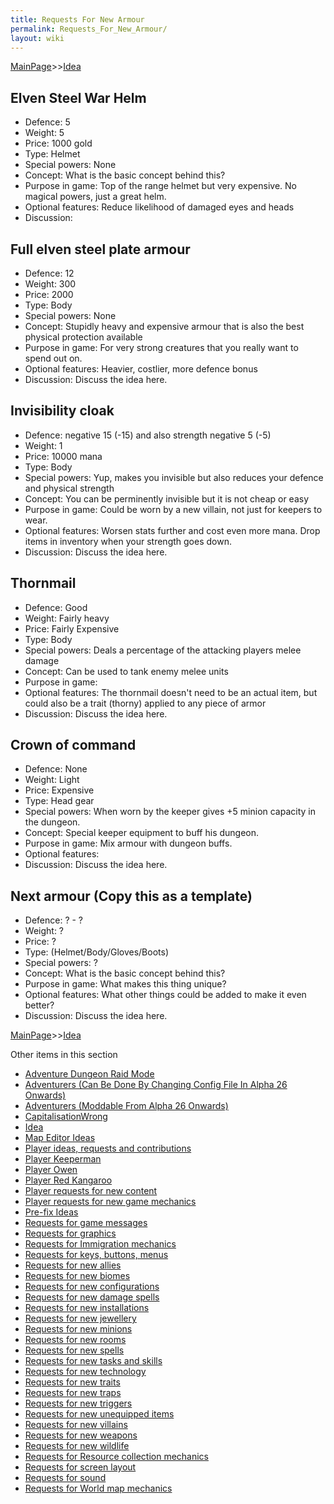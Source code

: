 ```yaml
---
title: Requests For New Armour
permalink: Requests_For_New_Armour/
layout: wiki
---
```


[MainPage](/keeperrl_wiki/ "wikilink")>>[Idea](/keeperrl_wiki/Idea "wikilink")

Elven Steel War Helm
--------------------

-   Defence: 5
-   Weight: 5
-   Price: 1000 gold
-   Type: Helmet
-   Special powers: None
-   Concept: What is the basic concept behind this?
-   Purpose in game: Top of the range helmet but very expensive. No
    magical powers, just a great helm.
-   Optional features: Reduce likelihood of damaged eyes and heads
-   Discussion:

Full elven steel plate armour
-----------------------------

-   Defence: 12
-   Weight: 300
-   Price: 2000
-   Type: Body
-   Special powers: None
-   Concept: Stupidly heavy and expensive armour that is also the best
    physical protection available
-   Purpose in game: For very strong creatures that you really want to
    spend out on.
-   Optional features: Heavier, costlier, more defence bonus
-   Discussion: Discuss the idea here.

Invisibility cloak
------------------

-   Defence: negative 15 (-15) and also strength negative 5 (-5)
-   Weight: 1
-   Price: 10000 mana
-   Type: Body
-   Special powers: Yup, makes you invisible but also reduces your
    defence and physical strength
-   Concept: You can be perminently invisible but it is not cheap or
    easy
-   Purpose in game: Could be worn by a new villain, not just for
    keepers to wear.
-   Optional features: Worsen stats further and cost even more mana.
    Drop items in inventory when your strength goes down.
-   Discussion: Discuss the idea here.

Thornmail
---------

-   Defence: Good
-   Weight: Fairly heavy
-   Price: Fairly Expensive
-   Type: Body
-   Special powers: Deals a percentage of the attacking players melee
    damage
-   Concept: Can be used to tank enemy melee units
-   Purpose in game:
-   Optional features: The thornmail doesn't need to be an actual item,
    but could also be a trait (thorny) applied to any piece of armor
-   Discussion: Discuss the idea here.

Crown of command
----------------

-   Defence: None
-   Weight: Light
-   Price: Expensive
-   Type: Head gear
-   Special powers: When worn by the keeper gives +5 minion capacity in
    the dungeon.
-   Concept: Special keeper equipment to buff his dungeon.
-   Purpose in game: Mix armour with dungeon buffs.
-   Optional features:
-   Discussion: Discuss the idea here.

Next armour (Copy this as a template)
-------------------------------------

-   Defence: ? - ?
-   Weight: ?
-   Price: ?
-   Type: (Helmet/Body/Gloves/Boots)
-   Special powers: ?
-   Concept: What is the basic concept behind this?
-   Purpose in game: What makes this thing unique?
-   Optional features: What other things could be added to make it even
    better?
-   Discussion: Discuss the idea here.

[MainPage](/keeperrl_wiki/ "wikilink")>>[Idea](/keeperrl_wiki/Idea "wikilink")

Other items in this section
-    [Adventure Dungeon Raid Mode](/keeperrl_wiki/Adventure_Dungeon_Raid_Mode "wikilink")
-    [Adventurers (Can Be Done By Changing Config File In Alpha 26 Onwards)](/keeperrl_wiki/Adventurers_(Can_Be_Done_By_Changing_Config_File_In_Alpha_26_Onwards) "wikilink")
-    [Adventurers (Moddable From Alpha 26 Onwards)](/keeperrl_wiki/Adventurers_(Moddable_From_Alpha_26_Onwards) "wikilink")
-    [CapitalisationWrong](/keeperrl_wiki/CapitalisationWrong "wikilink")
-    [Idea](/keeperrl_wiki/Idea "wikilink")
-    [Map Editor Ideas](/keeperrl_wiki/Map_Editor_Ideas "wikilink")
-    [Player ideas, requests and contributions](/keeperrl_wiki/Player_Ideas,_Requests_And_Contributions "wikilink")
-    [Player Keeperman](/keeperrl_wiki/Player_Keeperman "wikilink")
-    [Player Owen](/keeperrl_wiki/Player_Owen "wikilink")
-    [Player Red Kangaroo](/keeperrl_wiki/Player_Red_Kangaroo "wikilink")
-    [Player requests for new content](/keeperrl_wiki/Player_Requests_For_New_Content "wikilink")
-    [Player requests for new game mechanics](/keeperrl_wiki/Player_Requests_For_New_Game_Mechanics "wikilink")
-    [Pre-fix Ideas](/keeperrl_wiki/Pre-fix_Ideas "wikilink")
-    [Requests for game messages](/keeperrl_wiki/Requests_For_Game_Messages "wikilink")
-    [Requests for graphics](/keeperrl_wiki/Requests_For_Graphics "wikilink")
-    [Requests for Immigration mechanics](/keeperrl_wiki/Requests_For_Immigration_Mechanics "wikilink")
-    [Requests for keys, buttons, menus](/keeperrl_wiki/Requests_For_Keys,_Buttons,_Menus "wikilink")
-    [Requests for new allies](/keeperrl_wiki/Requests_For_New_Allies "wikilink")
-    [Requests for new biomes](/keeperrl_wiki/Requests_For_New_Biomes "wikilink")
-    [Requests for new configurations](/keeperrl_wiki/Requests_For_New_Configurations "wikilink")
-    [Requests for new damage spells](/keeperrl_wiki/Requests_For_New_Damage_Spells "wikilink")
-    [Requests for new installations](/keeperrl_wiki/Requests_For_New_Installations "wikilink")
-    [Requests for new jewellery](/keeperrl_wiki/Requests_For_New_Jewellery "wikilink")
-    [Requests for new minions](/keeperrl_wiki/Requests_For_New_Minions "wikilink")
-    [Requests for new rooms](/keeperrl_wiki/Requests_For_New_Rooms "wikilink")
-    [Requests for new spells](/keeperrl_wiki/Requests_For_New_Spells "wikilink")
-    [Requests for new tasks and skills](/keeperrl_wiki/Requests_For_New_Tasks_And_Skills "wikilink")
-    [Requests for new technology](/keeperrl_wiki/Requests_For_New_Technology "wikilink")
-    [Requests for new traits](/keeperrl_wiki/Requests_For_New_Traits "wikilink")
-    [Requests for new traps](/keeperrl_wiki/Requests_For_New_Traps "wikilink")
-    [Requests for new triggers](/keeperrl_wiki/Requests_For_New_Triggers "wikilink")
-    [Requests for new unequipped items](/keeperrl_wiki/Requests_For_New_Unequipped_Items "wikilink")
-    [Requests for new villains](/keeperrl_wiki/Requests_For_New_Villains "wikilink")
-    [Requests for new weapons](/keeperrl_wiki/Requests_For_New_Weapons "wikilink")
-    [Requests for new wildlife](/keeperrl_wiki/Requests_For_New_Wildlife "wikilink")
-    [Requests for Resource collection mechanics](/keeperrl_wiki/Requests_For_Resource_Collection_Mechanics "wikilink")
-    [Requests for screen layout](/keeperrl_wiki/Requests_For_Screen_Layout "wikilink")
-    [Requests for sound](/keeperrl_wiki/Requests_For_Sound "wikilink")
-    [Requests for World map mechanics](/keeperrl_wiki/Requests_For_World_Map_Mechanics "wikilink")
